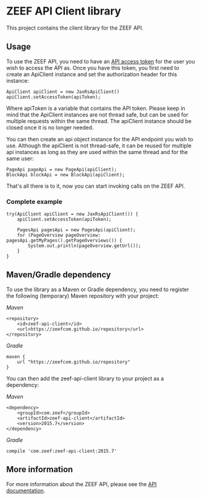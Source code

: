 ZEEF API Client library
=====================

This project contains the client library for the ZEEF API.

Usage
---------------------
To use the ZEEF API, you need to have an [API access token](https://zeef.io/docs/api/#api_authentication) for the user you wish to access the API as. Once you have this token, you first need to create an ApiClient instance and set the authorization header for this instance:

    ApiClient apiClient = new JaxRsApiClient()
    apiClient.setAccessToken(apiToken);

Where apiToken is a variable that contains the API token. Please keep in mind that the ApiClient instances are not thread safe, but can be used for multiple requests within the same thread. The apiClient instance should be closed once it is no longer needed. 

You can then create an api object instance for the API endpoint you wish to use. Although the apiClient is not thread-safe, it can be reused for multiple api instances as long as they are used within the same thread and for the same user:

    PageApi pageApi = new PageApi(apiClient);
    BlockApi blockApi = new BlockApi(apiClient);
    
That's all there is to it, now you can start invoking calls on the ZEEF API.


### Complete example ###

    try(ApiClient apiClient = new JaxRsApiClient()) {
        apiClient.setAccessToken(apiToken);
        
        PagesApi pagesApi = new PagesApi(apiClient);
        for (PageOverview pageOverview: pagesApi.getMyPages().getPageOverviews()) {
            System.out.println(pageOverview.getUrl());
        }
    }

Maven/Gradle dependency
---------------------
To use the library as a Maven or Gradle dependency, you need to register the following (temporary) Maven repository with your project:

*Maven*

    <repository>
	    <id>zeef-api-client</id>
	    <url>https://zeefcom.github.io/repository</url>
	</repository>
	
*Gradle*

    maven {
        url "https://zeefcom.github.io/repository"
    }
    
You can then add the zeef-api-client library to your project as a dependency:

*Maven*

    <dependency>
        <groupId>com.zeef</groupId>
        <artifactId>zeef-api-client</artifactId>
        <version>2015.7</version>
    </dependency>

*Gradle*

    compile 'com.zeef:zeef-api-client:2015.7'

More information
---------------------

For more information about the ZEEF API, please see the [API documentation](https://zeef.io/docs/api/).

